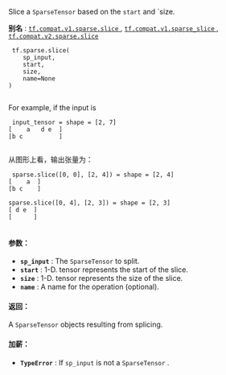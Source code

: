 Slice a  `SparseTensor`  based on the  `start`  and `size.

**别名** : [ `tf.compat.v1.sparse.slice` ](/api_docs/python/tf/sparse/slice), [ `tf.compat.v1.sparse_slice` ](/api_docs/python/tf/sparse/slice), [ `tf.compat.v2.sparse.slice` ](/api_docs/python/tf/sparse/slice)

```
 tf.sparse.slice(
    sp_input,
    start,
    size,
    name=None
)
 
```

For example, if the input is

```
 input_tensor = shape = [2, 7]
[    a   d e  ]
[b c          ]
 
```

从图形上看，输出张量为：

```
 sparse.slice([0, 0], [2, 4]) = shape = [2, 4]
[    a  ]
[b c    ]

sparse.slice([0, 4], [2, 3]) = shape = [2, 3]
[ d e  ]
[      ]
 
```

#### 参数：
- **`sp_input`** : The  `SparseTensor`  to split.
- **`start`** : 1-D. tensor represents the start of the slice.
- **`size`** : 1-D. tensor represents the size of the slice.
- **`name`** : A name for the operation (optional).


#### 返回：
A  `SparseTensor`  objects resulting from splicing.

#### 加薪：
- **`TypeError`** : If  `sp_input`  is not a  `SparseTensor` .
